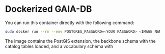 # Dockerized GAIA-DB

You can run this container directly with the following command:

```bash
sudo docker run --rm --env POSTGRES_PASSWORD=<YOUR PASSWORD> <IMAGE NAME>:latest
```

The image contains the PostGIS extension, the backbone schema with the catalog tables loaded, and a vocabulary schema
with